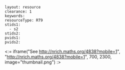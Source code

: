 ````
layout: resource
clearance: 1
keywords:
resourceType: RT9
stids1: 
  - s2
stids2:
pvids1:
pvids2:

````

<:= iframe("See http://nrich.maths.org/4838?mobile=1", "http://nrich.maths.org/4838?mobile=1", 700, 2300, image="thumbnail.png") :>

